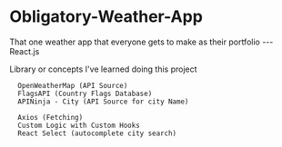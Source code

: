 # Obligatory-Weather-App
That one weather app that everyone gets to make as their portfolio --- React.js

Library or concepts I've learned doing this project
```
  OpenWeatherMap (API Source)
  FlagsAPI (Country Flags Database)
  APINinja - City (API Source for city Name)
  
  Axios (Fetching)
  Custom Logic with Custom Hooks
  React Select (autocomplete city search) 
  
```
